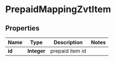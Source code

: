 
# PrepaidMappingZvtItem

## Properties
Name | Type | Description | Notes
------------ | ------------- | ------------- | -------------
**id** | **Integer** | prepaid item id | 



